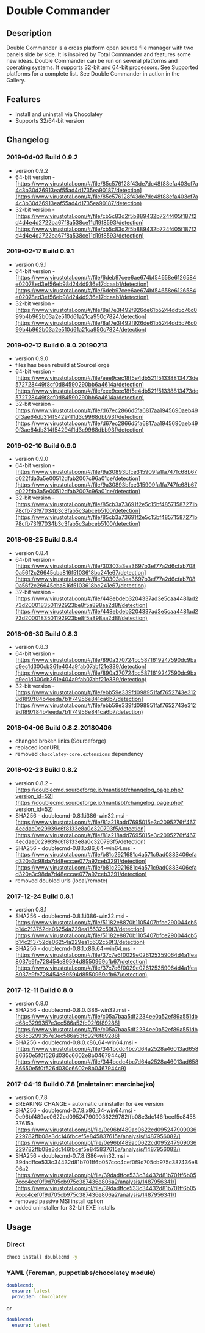 # Double Commander

## Description

Double Commander is a cross platform open source file manager with two panels side by side. It is inspired by Total Commander and features some new ideas.
Double Commander can be run on several platforms and operating systems. It supports 32-bit and 64-bit processors. See Supported platforms for a complete list.
See Double Commander in action in the Gallery.

## Features

* Install and uninstall via Chocolatey
* Supports 32/64-bit version

## Changelog

### 2019-04-02 Build 0.9.2

* version 0.9.2
* 64-bit version - [https://www.virustotal.com/#/file/85c576128f43de7dc48f88efa403cf7a4c3b30d26913eaf55ad4d1735ea90187/detection](https://www.virustotal.com/#/file/85c576128f43de7dc48f88efa403cf7a4c3b30d26913eaf55ad4d1735ea90187/detection)
* 32-bit version - [https://www.virustotal.com/#/file/cb5c83d2f5b889432b724f405f187f2d4d4e4d2722ba67f8a538ce11d19f8593/detection](https://www.virustotal.com/#/file/cb5c83d2f5b889432b724f405f187f2d4d4e4d2722ba67f8a538ce11d19f8593/detection)

### 2019-02-17 Build 0.9.1

* version 0.9.1
* 64-bit version - [https://www.virustotal.com/#/file/6deb97cee6ae674bf54658e6126584e02078ed3ef56eb98d244d936e17dcaab1/detection](https://www.virustotal.com/#/file/6deb97cee6ae674bf54658e6126584e02078ed3ef56eb98d244d936e17dcaab1/detection)
* 32-bit version - [https://www.virustotal.com/#/file/8a17e3f492f926de61b5244dd5c76c099b4b962b03a2e510d61a21ca950c7824/detection](https://www.virustotal.com/#/file/8a17e3f492f926de61b5244dd5c76c099b4b962b03a2e510d61a21ca950c7824/detection)

### 2019-02-12 Build 0.9.0.20190213

* version 0.9.0
* files has been rebuild at SourceForge
* 64-bit version - [https://www.virustotal.com/#/file/eee9cec18f5e4db521f51338813473de572728449f8cf0d84590290bb6a4614a/detection](https://www.virustotal.com/#/file/eee9cec18f5e4db521f51338813473de572728449f8cf0d84590290bb6a4614a/detection)
* 32-bit version - [https://www.virustotal.com/#/file/d67ec2866d5fa6817aa1945690aeb490f3ae64db314f54294f1d3c9968dbb93f/detection](https://www.virustotal.com/#/file/d67ec2866d5fa6817aa1945690aeb490f3ae64db314f54294f1d3c9968dbb93f/detection)

### 2019-02-10 Build 0.9.0

* version 0.9.0
* 64-bit version - [https://www.virustotal.com/#/file/9a30893bfce315909fa1fa747fc68b67c022fda3a5e00512dfab2007c96a01ce/detection](https://www.virustotal.com/#/file/9a30893bfce315909fa1fa747fc68b67c022fda3a5e00512dfab2007c96a01ce/detection)
* 32-bit version - [https://www.virustotal.com/#/file/85cb3a73691f2e5c15bf48571587271b78cfb73f97034b3c3fab5c3abceb5100/detection](https://www.virustotal.com/#/file/85cb3a73691f2e5c15bf48571587271b78cfb73f97034b3c3fab5c3abceb5100/detection)

### 2018-08-25 Build 0.8.4

* version 0.8.4
* 64-bit version - [https://www.virustotal.com/#/file/30303a3ea3697b3ef77a2d6cfab7080a56f2c26645cba816f5103618bc241e67/detection](https://www.virustotal.com/#/file/30303a3ea3697b3ef77a2d6cfab7080a56f2c26645cba816f5103618bc241e67/detection)
* 32-bit version - [https://www.virustotal.com/#/file/448ebdeb3204337ad3e5caa4481ad273d2000183501192923be8f5a898aa2d8f/detection](https://www.virustotal.com/#/file/448ebdeb3204337ad3e5caa4481ad273d2000183501192923be8f5a898aa2d8f/detection)

### 2018-06-30 Build 0.8.3

* version 0.8.3
* 64-bit version - [https://www.virustotal.com/#/file/890a370724bc5871619247590dc9bac9ec1d300cb361e404a9fab07abf21e339/detection](https://www.virustotal.com/#/file/890a370724bc5871619247590dc9bac9ec1d300cb361e404a9fab07abf21e339/detection)
* 32-bit version - [https://www.virustotal.com/#/file/ebb59e339fd098951faf7652743e3129d1897f84b4eeda7b1f74956e841ca6b7/detection](https://www.virustotal.com/#/file/ebb59e339fd098951faf7652743e3129d1897f84b4eeda7b1f74956e841ca6b7/detection)

### 2018-04-06 Build 0.8.2.20180406

* changed broken links (Sourceforge)
* replaced iconURL
* removed `chocolatey-core.extensions` dependency

### 2018-02-23 Build 0.8.2

* version 0.8.2 - [https://doublecmd.sourceforge.io/mantisbt/changelog_page.php?version_id=52](https://doublecmd.sourceforge.io/mantisbt/changelog_page.php?version_id=52)
* SHA256 - doublecmd-0.8.1.i386-win32.msi - [https://www.virustotal.com/#/file/81a218add7695015e3c2095276ff4674ecdae0c29939c6f8133e8a0c320793f5/detection](https://www.virustotal.com/#/file/81a218add7695015e3c2095276ff4674ecdae0c29939c6f8133e8a0c320793f5/detection)
* SHA256 - doublecmd-0.8.1.x86_64-win64.msi - [https://www.virustotal.com/#/file/b81c2921681c4a571c9ad0883406efad320a3c98da7d48eccae077a92ceb3291/detection](https://www.virustotal.com/#/file/b81c2921681c4a571c9ad0883406efad320a3c98da7d48eccae077a92ceb3291/detection)
* removed doubled urls (local/remote)

### 2017-12-24 Build 0.8.1

* version 0.8.1
* SHA256 - doublecmd-0.8.1.i386-win32.msi - [https://www.virustotal.com/#/file/51182e8870b1105407bfce290044cb5b14c213752de06254a229ea15632c59f3/detection](https://www.virustotal.com/#/file/51182e8870b1105407bfce290044cb5b14c213752de06254a229ea15632c59f3/detection)
* SHA256 - doublecmd-0.8.1.x86_64-win64.msi - [https://www.virustotal.com/#/file/37c7e6f0029e026125359064d4a1fea8037e9fe728454e89594d8550969cfb67/detection](https://www.virustotal.com/#/file/37c7e6f0029e026125359064d4a1fea8037e9fe728454e89594d8550969cfb67/detection)

### 2017-12-11 Build 0.8.0

* version 0.8.0
* SHA256 - doublecmd-0.8.0.i386-win32.msi - [https://www.virustotal.com/#/file/c05a7baa5df2234ee0a52ef89a551dbd68c3299357e3ec586a53fc92f6f89288](https://www.virustotal.com/#/file/c05a7baa5df2234ee0a52ef89a551dbd68c3299357e3ec586a53fc92f6f89288)
* SHA256 - doublecmd-0.8.0.x86_64-win64.msi -[https://www.virustotal.com/#/file/344bcdc4bc7d64a2528a46013ad65886650e5f0f526d030c6602e8b0467944c9](https://www.virustotal.com/#/file/344bcdc4bc7d64a2528a46013ad65886650e5f0f526d030c6602e8b0467944c9)

### 2017-04-19 Build 0.7.8 (maintainer: marcinbojko)

* version 0.7.8
* BREAKING CHANGE - automatic uninstaller for exe version
* SHA256 - doublecmd-0.7.8.x86_64-win64.msi - 0e96bf489ac0622cd095247909036229782ffb08e3dc146fbcef5e845837615a [https://www.virustotal.com/pl/file/0e96bf489ac0622cd095247909036229782ffb08e3dc146fbcef5e845837615a/analysis/1487956082/](https://www.virustotal.com/pl/file/0e96bf489ac0622cd095247909036229782ffb08e3dc146fbcef5e845837615a/analysis/1487956082/)
* SHA256 - doublecmd-0.7.8.i386-win32.msi - 39dadffce533c34432d81b701ff6b057ccc4cef0f9d705cb975c387436e806a2 [https://www.virustotal.com/pl/file/39dadffce533c34432d81b701ff6b057ccc4cef0f9d705cb975c387436e806a2/analysis/1487956341/](https://www.virustotal.com/pl/file/39dadffce533c34432d81b701ff6b057ccc4cef0f9d705cb975c387436e806a2/analysis/1487956341/)
* removed passive MSI install option
* added uninstaller for 32-bit EXE installs

## Usage

### Direct

```cmd
choco install doublecmd -y
```

### YAML (Foreman, puppetlabs/chocolatey module)

```yaml
doublecmd:
  ensure: latest
  provider: chocolatey
```

or

```yaml
doublecmd:
  ensure: latest
```
